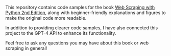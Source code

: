 This repository contains code samples for the book <a href="http://shop.oreilly.com/product/0636920078067.do">Web Scraping with Python 2nd Edition</a>, along with beginner-friendly explanations and figures to make the original code more readable.

In addition to providing clearer code samples, I have also connected this project to the GPT-4 API to enhance its functionality.

Feel free to ask any questions you may have about this book or web scraping in general!

